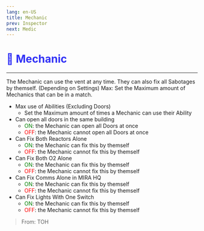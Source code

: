 ```yaml
---
lang: en-US
title: Mechanic
prev: Inspector
next: Medic
---
```


# <font color="#3131f6">🔧 <b>Mechanic</b></font> <Badge text="Support" type="tip" vertical="middle"/>
---

The Mechanic can use the vent at any time. They can also fix all Sabotages by themself. (Depending on Settings)
Max: Set the Maximum amount of Mechanics that can be in a match.
* Max use of Abilities (Excluding Doors)
  * Set the Maximum amount of times a Mechanic can use their Ability
* Can open all doors in the same building
  * <font color=green>ON</font>: the Mechanic can open all Doors at once
  * <font color=red>OFF</font>: the Mechanic cannot open all Doors at once
* Can Fix Both Reactors Alone
  * <font color=green>ON</font>: the Mechanic can fix this by themself
  * <font color=red>OFF</font>: the Mechanic cannot fix this by themself
* Can Fix Both O2 Alone
  * <font color=green>ON</font>: the Mechanic can fix this by themself
  * <font color=red>OFF</font>: the Mechanic cannot fix this by themself
* Can Fix Comms Alone in MIRA HQ
  * <font color=green>ON</font>: the Mechanic can fix this by themself
  * <font color=red>OFF</font>: the Mechanic cannot fix this by themself
* Can Fix Lights With One Switch
  * <font color=green>ON</font>: the Mechanic can fix this by themself
  * <font color=red>OFF</font>: the Mechanic cannot fix this by themself

> From: TOH